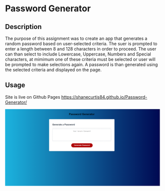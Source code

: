 # Password Generator 

## Description

The purpose of this assignment was to create an app that generates a random password based on user-selected criteria. The suer is prompted to enter a length between 8 and 128 characters in order to proceed. The user can than select to include Lowercase, Uppercase, Numbers and Special characters, at mimimum one of these criteria must be selected or user will be prompted to make selections again. A password is than generated using the selected criteria and displayed on the page.



## Usage

Site is live on Github Pages https://shanecurtis84.github.io/Password-Generator/

   ![Sceenshot 1](https://github.com/ShaneCurtis84/Password-Generator/blob/main/assets/images/screenshot1.PNG)
